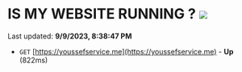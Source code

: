 # IS MY WEBSITE RUNNING ? [![](https://img.shields.io/static/v1?label=Sponsor&message=%E2%9D%A4&logo=GitHub&color=%23fe8e86)](https://github.com/sponsors/<username>)

Last updated: **9/9/2023, 8:38:47 PM**

- `GET` [https://youssefservice.me](https://youssefservice.me) - **Up** (822ms)
